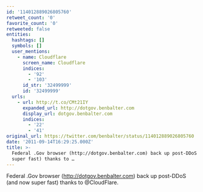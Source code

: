 ```yaml
---
id: '114012889026805760'
retweet_count: '0'
favorite_count: '0'
retweeted: false
entities:
  hashtags: []
  symbols: []
  user_mentions:
    - name: Cloudflare
      screen_name: Cloudflare
      indices:
        - '92'
        - '103'
      id_str: '32499999'
      id: '32499999'
  urls:
    - url: http://t.co/CMt21IY
      expanded_url: http://dotgov.benbalter.com
      display_url: dotgov.benbalter.com
      indices:
        - '22'
        - '41'
original_url: https://twitter.com/benbalter/status/114012889026805760
date: '2011-09-14T16:29:25.000Z'
title: >-
  Federal .Gov browser (http://dotgov.benbalter.com) back up post-DDoS (and now
  super fast) thanks to …
---
```


Federal .Gov browser (http://dotgov.benbalter.com) back up post-DDoS (and now super fast) thanks to @CloudFlare.